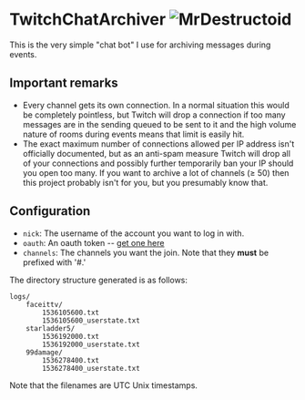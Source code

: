 TwitchChatArchiver ![MrDestructoid][0]
===

This is the very simple "chat bot" I use for archiving messages during events.

## Important remarks
* Every channel gets its own connection. In a normal situation this would be
    completely pointless, but Twitch will drop a connection if too many
    messages are in the sending queued to be sent to it and the high volume
    nature of rooms during events means that limit is easily hit.
* The exact maximum number of connections allowed per IP address isn't
    officially documented, but as an anti-spam measure Twitch will drop all of
    your connections and possibly further temporarily ban your IP should you
    open too many. If you want to archive a lot of channels (≥ 50) then
    this project probably isn't for you, but you presumably know that.

## Configuration

* `nick`: The username of the account you want to log in with.
* `oauth`: An oauth token -- [get one here][1]
* `channels`: The channels you want the join. Note that they **must** be
    prefixed with '#.'

The directory structure generated is as follows:

    logs/
        faceittv/
            1536105600.txt
            1536105600_userstate.txt
        starladder5/
            1536192000.txt
            1536192000_userstate.txt
        99damage/
            1536278400.txt
            1536278400_userstate.txt

Note that the filenames are UTC Unix timestamps.

[0]: https://static-cdn.jtvnw.net/emoticons/v1/28/1.0
[1]: https://twitchapps.com/tmi/
[2]: https://dev.twitch.tv/docs/irc/tags/#privmsg-twitch-tags
[3]: https://dev.twitch.tv/docs/irc/tags/#usernotice-twitch-tags
